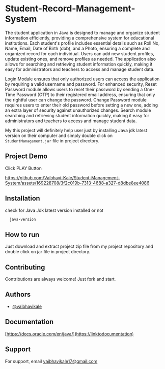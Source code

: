 # Student-Record-Management-System


The student application in Java is designed to manage and organize student information efficiently, providing a comprehensive system for educational institutions. Each student's profile includes essential details such as Roll No, Name, Email, Date of Birth (dob), and a Photo, ensuring a complete and organized record for each individual. Users can add new student profiles, update existing ones, and remove profiles as needed. The application also allows for searching and retrieving student information quickly, making it easy for administrators and teachers to access and manage student data.

Login Module ensures that only authorized users can access the application by requiring a valid username and password. For enhanced security, 
Reset Password module allows users to reset their password by sending a One-Time Password (OTP) to their registered email address, ensuring that only the rightful user can change the password. 
Change Password module requires users to enter their old password before setting a new one, adding an extra layer of security against unauthorized changes.
Search module searching and retrieving student information quickly, making it easy for administrators and teachers to access and manage student data.


My this project will definitely help user just by installing Java jdk latest version on their computer and simply double click on `StudentManagement.jar` file in project directory.




## Project Demo
Click PLAY Button

https://github.com/Vaibhavi-Kale/Student-Management-System/assets/169228708/3f2c019b-7313-4688-a327-d8dbe8ee4086





## Installation

check for Java Jdk latest version installed or not

```bash
  java-version
```
    
## How to run

Just download and extract project zip file from my project repository and double click on jar file in project directory.





## Contributing

Contributions are always welcome!
 Just fork and start.


## Authors

- [@vaibhavikale](https://www.github.com/octokatherine)


## Documentation

[https://docs.oracle.com/en/java/](https://linktodocumentation)


## Support

For support, email vaibhavikale17@gmail.com

